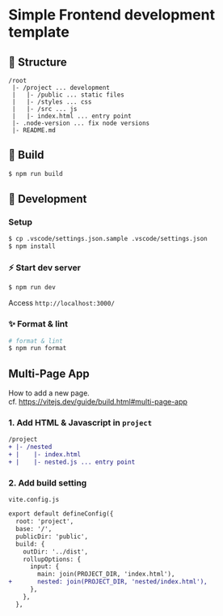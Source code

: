 # Simple Frontend development template

## :construction: Structure

```
/root
 |- /project ... development
 |   |- /public ... static files
 |   |- /styles ... css
 |   |- /src ... js
 |   |- index.html ... entry point
 |- .node-version ... fix node versions
 |- README.md
```

## :rocket: Build

```sh
$ npm run build
```

## :dragon: Development

### Setup

```sh
$ cp .vscode/settings.json.sample .vscode/settings.json
$ npm install
```

### :zap: Start dev server

```sh
$ npm run dev
```

Access `http://localhost:3000/`

### :sparkles: Format & lint

```sh
# format & lint
$ npm run format
```

## Multi-Page App

How to add a new page.  
cf. https://vitejs.dev/guide/build.html#multi-page-app

### 1. Add HTML & Javascript in `project`

```diff
/project
+ |- /nested
+ |    |- index.html
+ |    |- nested.js ... entry point
```

### 2. Add build setting

`vite.config.js`

```diff
export default defineConfig({
  root: 'project',
  base: '/',
  publicDir: 'public',
  build: {
    outDir: '../dist',
    rollupOptions: {
      input: {
        main: join(PROJECT_DIR, 'index.html'),
+       nested: join(PROJECT_DIR, 'nested/index.html'),
      },
    },
  },
```
